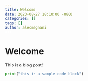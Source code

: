 ```yaml
---
title: Welcome
date: 2023-08-27 18:10:00 -0800
categories: []
tags: []
author: alecmagnani
---
```

# Welcome

This is a blog post!

```python
print("this is a sample code block")
```
